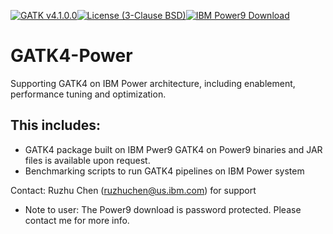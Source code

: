 [![GATK v4.1.0.0](https://img.shields.io/badge/gatk%20source-4.1.0.0-green.svg)](https://github.com/broadinstitute/gatk/archive/4.1.0.0.tar.gz)[![License (3-Clause BSD)](https://img.shields.io/badge/license-BSD%203--Clause-blue.svg)](https://opensource.org/licenses/BSD-3-Clause)[![IBM Power9 Download](https://img.shields.io/badge/power9-download-blue.svg)](https://ibm.box.com/v/gatk4-power)
# GATK4-Power 
Supporting GATK4 on IBM Power architecture, including enablement, performance tuning and optimization.

## This includes:
* GATK4 package built on IBM Pwer9 
  GATK4 on Power9 binaries and JAR files is available upon request.
* Benchmarking scripts to run GATK4 pipelines on IBM Power system

Contact: Ruzhu Chen (ruzhuchen@us.ibm.com) for support

* Note to user: The Power9 download is password protected. Please contact me for more info.
